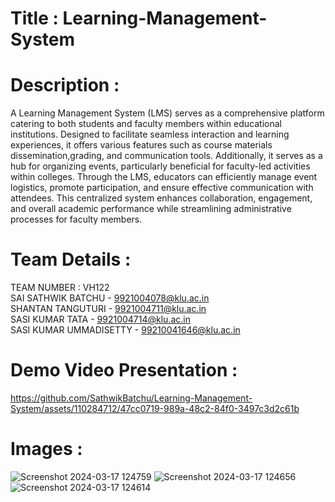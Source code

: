 # Title : Learning-Management-System
# Description :
 A Learning Management System (LMS) serves as a comprehensive platform catering to both students and faculty members within educational institutions. Designed to facilitate seamless interaction and learning experiences, it offers various features such as course materials dissemination,grading, and communication tools. Additionally, it serves as a hub for organizing events, particularly beneficial for faculty-led activities within colleges. Through the LMS, educators can efficiently manage event logistics, promote participation, and ensure effective communication with attendees. This centralized system enhances collaboration, engagement, and overall academic performance while streamlining administrative processes for faculty members.
# Team Details :
TEAM NUMBER : VH122 <br>
SAI SATHWIK BATCHU - 9921004078@klu.ac.in <br>
SHANTAN TANGUTURI - 9921004711@klu.ac.in <br>
SASI KUMAR TATA - 9921004714@klu.ac.in <br>
SASI KUMAR UMMADISETTY - 99210041646@klu.ac.in
# Demo Video Presentation :
https://github.com/SathwikBatchu/Learning-Management-System/assets/110284712/47cc0719-989a-48c2-84f0-3497c3d2c61b
# Images :
![Screenshot 2024-03-17 124759](https://github.com/SathwikBatchu/Learning-Management-System/assets/110284712/34d82704-431b-4dfe-a98e-5c18dc14772f)
![Screenshot 2024-03-17 124656](https://github.com/SathwikBatchu/Learning-Management-System/assets/110284712/8b680826-c0c1-4ba3-8cac-56972708d73b)
![Screenshot 2024-03-17 124614](https://github.com/SathwikBatchu/Learning-Management-System/assets/110284712/367292a3-0e01-4aec-b31a-2c8c25c6151b)
